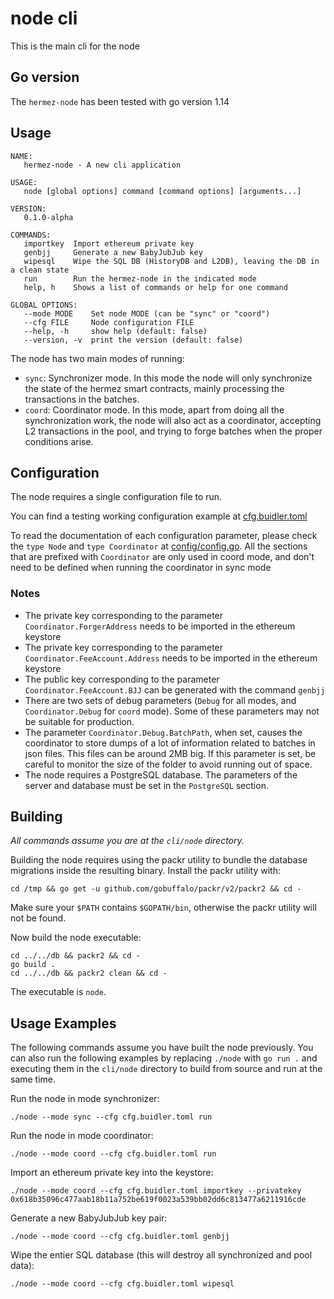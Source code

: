 # node cli

This is the main cli for the node

## Go version

The `hermez-node` has been tested with go version 1.14

## Usage

```
NAME:
   hermez-node - A new cli application

USAGE:
   node [global options] command [command options] [arguments...]

VERSION:
   0.1.0-alpha

COMMANDS:
   importkey  Import ethereum private key
   genbjj     Generate a new BabyJubJub key
   wipesql    Wipe the SQL DB (HistoryDB and L2DB), leaving the DB in a clean state
   run        Run the hermez-node in the indicated mode
   help, h    Shows a list of commands or help for one command

GLOBAL OPTIONS:
   --mode MODE    Set node MODE (can be "sync" or "coord")
   --cfg FILE     Node configuration FILE
   --help, -h     show help (default: false)
   --version, -v  print the version (default: false)
```

The node has two main modes of running:
- `sync`: Synchronizer mode.  In this mode the node will only synchronize the
  state of the hermez smart contracts, mainly processing the transactions in
  the batches.
- `coord`: Coordinator mode.  In this mode, apart from doing all the
  synchronization work, the node will also act as a coordinator, accepting L2
  transactions in the pool, and trying to forge batches when the proper
  conditions arise.

## Configuration

The node requires a single configuration file to run.

You can find a testing working configuration example at
[cfg.buidler.toml](./cfg.buidler.toml)

To read the documentation of each configuration parameter, please check the
`type Node` and `type Coordinator` at
[config/config.go](../../config/config.go).  All the sections that are prefixed
with `Coordinator` are only used in coord mode, and don't need to be defined
when running the coordinator in sync mode

### Notes

- The private key corresponding to the parameter `Coordinator.ForgerAddress` needs to be imported in the ethereum keystore
- The private key corresponding to the parameter `Coordinator.FeeAccount.Address` needs to be imported in the ethereum keystore
- The public key corresponding to the parameter `Coordinator.FeeAccount.BJJ` can be generated with the command `genbjj`
- There are two sets of debug parameters (`Debug` for all modes, and
  `Coordinator.Debug` for `coord` mode).  Some of these parameters may not be
  suitable for production.
- The parameter `Coordinator.Debug.BatchPath`, when set, causes the coordinator
  to store dumps of a lot of information related to batches in json files.
  This files can be around 2MB big.  If this parameter is set, be careful to
  monitor the size of the folder to avoid running out of space.
- The node requires a PostgreSQL database.  The parameters of the server and
  database must be set in the `PostgreSQL` section.

## Building

*All commands assume you are at the `cli/node` directory.*

Building the node requires using the packr utility to bundle the database
migrations inside the resulting binary.  Install the packr utility with:
```
cd /tmp && go get -u github.com/gobuffalo/packr/v2/packr2 && cd -
```

Make sure your `$PATH` contains `$GOPATH/bin`, otherwise the packr utility will
not be found.

Now build the node executable:
```
cd ../../db && packr2 && cd -
go build .
cd ../../db && packr2 clean && cd -
```

The executable is `node`.

## Usage Examples

The following commands assume you have built the node previously.  You can also
run the following examples by replacing `./node` with `go run .` and executing
them in the `cli/node` directory to build from source and run at the same time.

Run the node in mode synchronizer:
```
./node --mode sync --cfg cfg.buidler.toml run
```

Run the node in mode coordinator:
```
./node --mode coord --cfg cfg.buidler.toml run
```

Import an ethereum private key into the keystore:
```
./node --mode coord --cfg cfg.buidler.toml importkey --privatekey  0x618b35096c477aab18b11a752be619f0023a539bb02dd6c813477a6211916cde
```

Generate a new BabyJubJub key pair:
```
./node --mode coord --cfg cfg.buidler.toml genbjj
```

Wipe the entier SQL database (this will destroy all synchronized and pool data):
```
./node --mode coord --cfg cfg.buidler.toml wipesql
```
